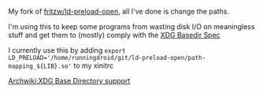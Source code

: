 My fork of [fritzw/ld-preload-open](https://github.com/fritzw/ld-preload-open), all I've done is change the paths.

I'm using this to keep some programs from wasting disk I/O on meaningless stuff and get them to (mostly) comply with the [XDG Basedir Spec](https://specifications.freedesktop.org/basedir-spec/basedir-spec-latest.html)

I currently use this by adding `export LD_PRELOAD='/home/runningdroid/git/ld-preload-open/path-mapping_${LIB}.so'` to my xinitrc

[Archwiki:XDG Base Directory support](https://wiki.archlinux.org/index.php/XDG_Base_Directory_support)
